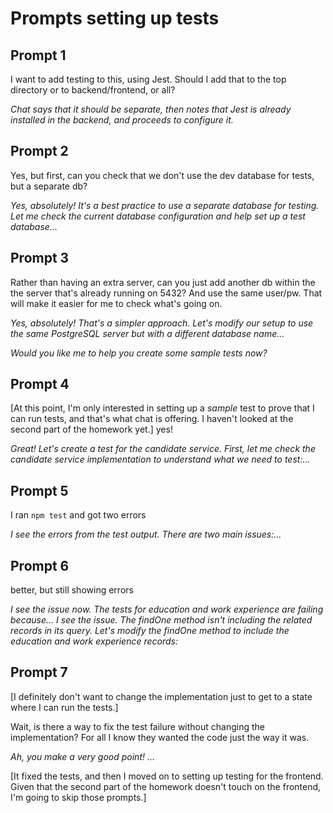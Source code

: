 # Prompts setting up tests

## Prompt 1

I want to add testing to this, using Jest.  Should I add that to the top directory or to backend/frontend, or all?

_Chat says that it should be separate, then notes that Jest is already installed in the backend, and proceeds to configure it._

## Prompt 2

Yes, but first, can you check that we don't use the dev database for tests, but a separate db?

_Yes, absolutely! It's a best practice to use a separate database for testing. Let me check the current database configuration and help set up a test database..._

## Prompt 3

Rather than having an extra server, can you just add another db within the the server that's already running on 5432?  And use the same user/pw.  That will make it easier for me to check what's going on.

_Yes, absolutely! That's a simpler approach. Let's modify our setup to use the same PostgreSQL server but with a different database name..._

_Would you like me to help you create some sample tests now?_

## Prompt 4

[At this point, I'm only interested in setting up a _sample_ test to prove that I can run tests, and that's what chat is offering.  I haven't looked at the second part of the homework yet.]
yes!

_Great! Let's create a test for the candidate service. First, let me check the candidate service implementation to understand what we need to test:..._

## Prompt 5

I ran `npm test` and got two errors

_I see the errors from the test output. There are two main issues:..._

## Prompt 6

better, but still showing errors

_I see the issue now. The tests for education and work experience are failing because... I see the issue. The findOne method isn't including the related records in its query. Let's modify the findOne method to include the education and work experience records:_

## Prompt 7

[I definitely don't want to change the implementation just to get to a state where I can run the tests.]

Wait, is there a way to fix the test failure without changing the implementation?  For all I know they wanted the code just the way it was.

_Ah, you make a very good point! ..._

[It fixed the tests, and then I moved on to setting up testing for the frontend.  Given that the second part of the homework doesn't touch on the frontend, I'm going to skip those prompts.]
